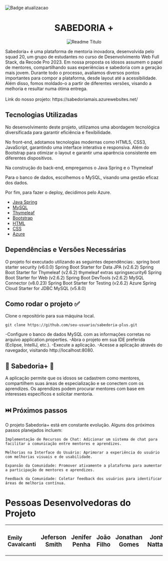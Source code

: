 ![Badge atualizacao](http://img.shields.io/static/v1?label=ATUALIZACAO&message=EM%20JANEIRO2024&color=GREEN&style=for-the-badge)
<h1 align="center">SABEDORIA +</h1>


<p align="center">
  <img alt="Readme Titulo" src="https://github.com/JefersonSmith/sabedoria-entrega-final/assets/123952270/98274221-aaa5-4c0f-a31f-d8b7296eb4cf">
</p>
Sabedoria+ é uma plataforma de mentoria inovadora, desenvolvida pelo squad 20, um grupo de estudantes no curso de Desenvolvimento Web Full Stack, da Recode Pro 2023. Em nossa proposta os idosos assumem o papel de mentores, compartilhando suas experiências e sabedoria com a geração mais jovem. Durante todo o processo, avaliamos diversos pontos importantes para compor a plataforma, desde layout até a acessibilidade. Além disso, fomos moldado-o a partir de diferentes versões, visando a melhoria e resultar numa ótima entrega.
<br><br>
Link do nosso projeto:
https://sabedoriamais.azurewebsites.net/


## Tecnologias Utilizadas


No desenvolvimento deste projeto, utilizamos uma abordagem tecnológica diversificada para garantir eficiência e flexibilidade.
 
No front-end, adotamos tecnologias modernas como HTML5, CSS3, JavaScript, garantindo uma interface interativa e responsiva. Além do Bootstrap para otimizar o layout e garantir uma aparência consistente em diferentes dispositivos.
 
Na construção do back-end, empregamos o Java Spring e o Thymeleaf
 
Para o banco de dados, escolhemos o MySQL, visando uma gestão eficaz dos dados.
 
Por fim, para fazer o deploy, decidimos pelo Azure.


* [Java Spring](https://spring.io/)
* [MySQL](https://www.mysql.com/)
* [Thymeleaf](https://www.thymeleaf.org/)
* [Bootstrap](https://getbootstrap.com/)
* [HTML](https://developer.mozilla.org/pt-BR/docs/Web/HTML)
* [CSS](https://developer.mozilla.org/pt-BR/docs/Web/CSS)
* [Azure](https://azure.microsoft.com/)



## Dependências e Versões Necessárias

O projeto foi executado utilizando as seguintes dependências:.
    spring boot starter security (v6.0.0)
    Spring Boot Starter for Data JPA (v2.6.2)
    Spring Boot Starter for Thymeleaf (v2.6.2)
    thymeleaf extras springsecurity6
    Spring Boot Starter for Web (v2.6.2)
    Spring Boot DevTools (v2.6.2)
    MySQL Connector (v8.0.23)
    Spring Boot Starter for Testing (v2.6.2)
    Azure Spring Cloud Starter for JDBC MySQL (v5.8.0)

## Como rodar o projeto ✅

Clone o repositório para sua máquina local.
```
git clone https://github.com/seu-usuario/sabedoria-plus.git
```

-Configure o banco de dados MySQL com as informações corretas no arquivo application.properties.
-Abra o projeto em sua IDE preferida (Eclipse, IntelliJ, etc.).
-Execute a aplicação.
-Acesse a aplicação através do navegador, visitando http://localhost:8080.


## 📌 Sabedoria+ 📌

   A aplicação permite que os idosos se cadastrem como mentores, compartilhem suas áreas de especialização e se conectem com os aprendizes.
   Os aprendizes podem procurar mentores com base em interesses específicos e solicitar mentoria.



## ⏭️ Próximos passos

O projeto Sabedoria+ está em constante evolução. Alguns dos próximos passos planejados incluem:

    Implementação de Recursos de Chat: Adicionar um sistema de chat para facilitar a comunicação entre mentores e aprendizes.

    Melhorias na Interface do Usuário: Aprimorar a experiência do usuário com melhorias visuais e de usabilidade.

    Expansão da Comunidade: Promover ativamente a plataforma para aumentar a participação de mentores e aprendizes.

    Feedback da Comunidade: Coletar feedback dos usuários para identificar áreas de melhoria contínua.

# Pessoas Desenvolvedoras do Projeto


<table>
  <tr>
    <td =align="center" style="font-size:15px">
  	 <h3>
          <b>Emily Cavalcanti</b>
          </h3>
    </td>
 <td align="center" >
        <h3>	
          <b>Jeferson Smith</b>	
	</h3>

 <td align="center">
 	<h3>
          <b>Jenifer Penha</b>
  	</h3>

 <td align="center">
 	<h3>
          <b>João Filho</b>
	</h3>

 <td align="center"">
	<h3>
          <b>Jonathan Gomes</b>
	</h3>

 <td align="center" >
	<h3>
          <b>Jonh Nattan</b>
	</h3>

  </tr>
</table>
